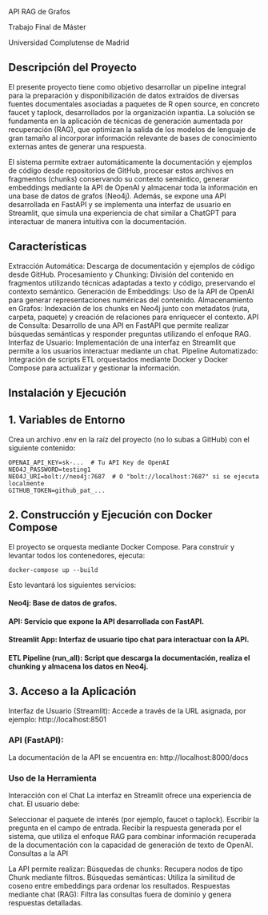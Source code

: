 API RAG de Grafos

Trabajo Final de Máster

Universidad Complutense de Madrid

## Descripción del Proyecto
El presente proyecto tiene como objetivo desarrollar un pipeline integral para la preparación y disponibilización de datos extraídos de diversas fuentes documentales asociadas a paquetes de R open source, en concreto faucet y taplock, desarrollados por la organización ixpantia. La solución se fundamenta en la aplicación de técnicas de generación aumentada por recuperación (RAG), que optimizan la salida de los modelos de lenguaje de gran tamaño al incorporar información relevante de bases de conocimiento externas antes de generar una respuesta.

El sistema permite extraer automáticamente la documentación y ejemplos de código desde repositorios de GitHub, procesar estos archivos en fragmentos (chunks) conservando su contexto semántico, generar embeddings mediante la API de OpenAI y almacenar toda la información en una base de datos de grafos (Neo4j). Además, se expone una API desarrollada en FastAPI y se implementa una interfaz de usuario en Streamlit, que simula una experiencia de chat similar a ChatGPT para interactuar de manera intuitiva con la documentación.

## Características
Extracción Automática: Descarga de documentación y ejemplos de código desde GitHub.
Procesamiento y Chunking: División del contenido en fragmentos utilizando técnicas adaptadas a texto y código, preservando el contexto semántico.
Generación de Embeddings: Uso de la API de OpenAI para generar representaciones numéricas del contenido.
Almacenamiento en Grafos: Indexación de los chunks en Neo4j junto con metadatos (ruta, carpeta, paquete) y creación de relaciones para enriquecer el contexto.
API de Consulta: Desarrollo de una API en FastAPI que permite realizar búsquedas semánticas y responder preguntas utilizando el enfoque RAG.
Interfaz de Usuario: Implementación de una interfaz en Streamlit que permite a los usuarios interactuar mediante un chat.
Pipeline Automatizado: Integración de scripts ETL orquestados mediante Docker y Docker Compose para actualizar y gestionar la información.

## Instalación y Ejecución

## 1. Variables de Entorno
Crea un archivo .env en la raíz del proyecto (no lo subas a GitHub) con el siguiente contenido:

```
OPENAI_API_KEY=sk-...  # Tu API Key de OpenAI
NEO4J_PASSWORD=testing1
NEO4J_URI=bolt://neo4j:7687  # O "bolt://localhost:7687" si se ejecuta localmente
GITHUB_TOKEN=github_pat_...
```

## 2. Construcción y Ejecución con Docker Compose
El proyecto se orquesta mediante Docker Compose. Para construir y levantar todos los contenedores, ejecuta:

```
docker-compose up --build
```

Esto levantará los siguientes servicios:

#### Neo4j: Base de datos de grafos.
#### API: Servicio que expone la API desarrollada con FastAPI.
#### Streamlit App: Interfaz de usuario tipo chat para interactuar con la API.
#### ETL Pipeline (run_all): Script que descarga la documentación, realiza el chunking y almacena los datos en Neo4j.

## 3. Acceso a la Aplicación
Interfaz de Usuario (Streamlit):
Accede a través de la URL asignada, por ejemplo:
http://localhost:8501

### API (FastAPI):
La documentación de la API se encuentra en:
http://localhost:8000/docs

### Uso de la Herramienta
Interacción con el Chat
La interfaz en Streamlit ofrece una experiencia de chat. El usuario debe:

Seleccionar el paquete de interés (por ejemplo, faucet o taplock).
Escribir la pregunta en el campo de entrada.
Recibir la respuesta generada por el sistema, que utiliza el enfoque RAG para combinar información recuperada de la documentación con la capacidad de generación de texto de OpenAI.
Consultas a la API

La API permite realizar:
Búsquedas de chunks: Recupera nodos de tipo Chunk mediante filtros.
Búsquedas semánticas: Utiliza la similitud de coseno entre embeddings para ordenar los resultados.
Respuestas mediante chat (RAG): Filtra las consultas fuera de dominio y genera respuestas detalladas.
